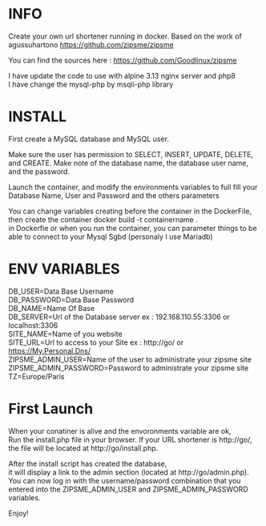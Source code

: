 # INFO 
  Create your own url shortener running in docker. 
  Based on the work of agussuhartono https://github.com/zipsme/zipsme
 
  You can find the sources  here : https://github.com/Goodlinux/zipsme

  I have update the code to use  with alpine 3.13 nginx server and php8  
  I have change the mysql-php by msqli-php library
 
# INSTALL 
  First create a MySQL database and MySQL user.
 
  Make sure the user has permission to SELECT, INSERT, UPDATE, DELETE, and CREATE. 
  Make note of the database name, the database user name, and the password.
 
  Launch the container, and modify the environments variables to full fill your
  Database Name, User and Password and the others parameters
 
 You can change variables creating before the container in the DockerFile, 
 then create the container docker build -t containername .    
 in Dockerfie or when you run the container, you can parameter things to be able to connect to your Mysql Sgbd (personaly I use Mariadb) 

# ENV VARIABLES 

 DB_USER=Data Base Username  
 DB_PASSWORD=Data Base Password  
 DB_NAME=Name Of Base   
 DB_SERVER=Url of the Database server ex : 192.168.110.55:3306 or localhost:3306  
 SITE_NAME=Name of you website  
 SITE_URL=Url to access to your Site ex : http://go/ or https://My.Personal.Dns/  
 ZIPSME_ADMIN_USER=Name of the user to administrate your zipsme site  
 ZIPSME_ADMIN_PASSWORD=Password to administrate your zipsme site  
 TZ=Europe/Paris  
 
 # First Launch 
  When your conatiner is alive and the envoronments variable are ok,  
  Run the install.php file in your browser. If your URL shortener is http://go/,  
  the file will be located at http://go/install.php.  

  After the install script has created the database,  
  it will display a link to the admin section (located at http://go/admin.php).  
  You can now log in with the username/password combination that you entered into the ZIPSME_ADMIN_USER and  ZIPSME_ADMIN_PASSWORD variables. 

  Enjoy!
